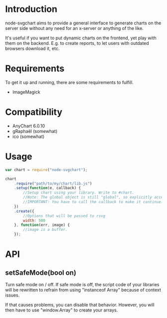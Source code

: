 Introduction
============
node-svgchart aims to provide a general interface to generate charts on the server side without any need for an x-server or anything of the like.

It's useful if you want to put dynamic charts on the frontend, yet play with them on the backend. E.g. to create reports, to let users with outdated browsers download it, etc.

Requirements
============
To get it up and running, there are some requirements to fulfill.

* ImageMagick

Compatibility
=============
* AnyChart 6.0.10
* gRaphaël (somewhat)
* ico (somewhat)

Usage
=====
```javascript
var chart = require("node-svgchart");

chart
    .require("path/to/my/chart/lib.js")
    .setup(function(e, callback) {
    	//Setup chart using your library. Write to #chart.
    	//Note: The global object is still "global", so explicitly access "e.window".
        //IMPORTANT: You have to call the callback to make it continue. 
    })
    .create({
    	//Options that will be passed to rsvg
    	width: 500
    }, function(err, image) {
    	//image is a buffer.
    });
```

API
===

setSafeMode(bool on)
--------------------
Turn safe mode on / off. If safe mode is off, the script code of your libraries will be rewritten to refrain from using "instanceof Array" because of context issues.

If that causes problems, you can disable that behavior. However, you will then have to use "window.Array" to create your arrays.